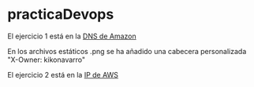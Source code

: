 # practicaDevops

El ejercicio 1 está en la [DNS de Amazon](http://ec2-34-239-30-149.compute-1.amazonaws.com/)

  En los archivos estáticos .png se ha añadido una cabecera personalizada "X-Owner: kikonavarro"
  
El ejercicio 2 está en la [IP de AWS](http://34.239.30.149) 
